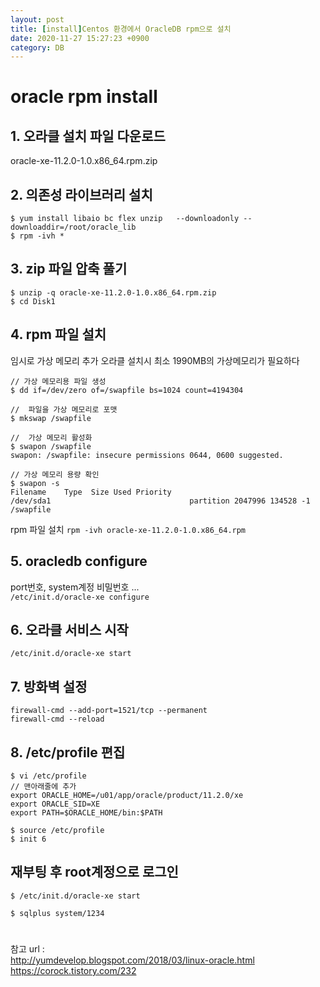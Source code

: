 ```yaml
---
layout: post
title: [install]Centos 환경에서 OracleDB rpm으로 설치
date: 2020-11-27 15:27:23 +0900
category: DB
---
```



# oracle rpm install

## 1. 오라클 설치 파일 다운로드     

oracle-xe-11.2.0-1.0.x86_64.rpm.zip           

   
## 2. 의존성 라이브러리 설치    
```console
$ yum install libaio bc flex unzip   --downloadonly --downloaddir=/root/oracle_lib
$ rpm -ivh *
```

## 3. zip 파일 압축 풀기 
```console
$ unzip -q oracle-xe-11.2.0-1.0.x86_64.rpm.zip
$ cd Disk1
```

## 4. rpm 파일 설치

임시로 가상 메모리 추가 
오라클 설치시 최소 1990MB의 가상메모리가 필요하다
```console
// 가상 메모리용 파일 생성
$ dd if=/dev/zero of=/swapfile bs=1024 count=4194304

//  파일을 가상 메모리로 포맷
$ mkswap /swapfile

//  가상 메모리 활성화
$ swapon /swapfile
swapon: /swapfile: insecure permissions 0644, 0600 suggested.

// 가상 메모리 용량 확인
$ swapon -s
Filename    Type  Size Used Priority
/dev/sda1                               partition 2047996 134528 -1
/swapfile    
```

rpm 파일 설치 
`rpm -ivh oracle-xe-11.2.0-1.0.x86_64.rpm`


## 5. oracledb configure

port번호, system계정 비밀번호 ...   
`/etc/init.d/oracle-xe configure` 


## 6. 오라클 서비스 시작
`/etc/init.d/oracle-xe start`

## 7. 방화벽 설정
`firewall-cmd --add-port=1521/tcp --permanent`   
`firewall-cmd --reload`

## 8. /etc/profile 편집
```console
$ vi /etc/profile
// 맨아래줄에 추가
export ORACLE_HOME=/u01/app/oracle/product/11.2.0/xe
export ORACLE_SID=XE
export PATH=$ORACLE_HOME/bin:$PATH

$ source /etc/profile
$ init 6 
```

## 재부팅 후 root계정으로 로그인
```cosole
$ /etc/init.d/oracle-xe start

$ sqlplus system/1234

```


# 
참고 url :   
http://yumdevelop.blogspot.com/2018/03/linux-oracle.html  
https://corock.tistory.com/232